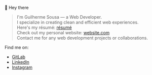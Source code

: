 👋 Hey there  
> I'm Guilherme Sousa — a Web Developer.  
> I specialize in creating clean and efficient web experiences.  
> Here's my résumé: [résumé](https://example.com/resume.pdf)  
> Check out my personal website: [website.com](vscodeport.netlify.app/)  
> Contact me for any web development projects or collaborations.  

Find me on:  
- [GitLab](https://gitlab.com/uguisousa)  
- [LinkedIn](https://linkedin.com/in/uguisousa)  
- [Instagram](https://instagram.com/uguisousa)
